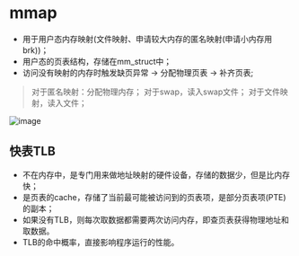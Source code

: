 # mmap

- 用于用户态内存映射(文件映射、申请较大内存的匿名映射(申请小内存用brk))；
- 用户态的页表结构，存储在mm_struct中；
- 访问没有映射的内存时触发缺页异常 -> 分配物理页表 -> 补齐页表;

> 对于匿名映射：分配物理内存；
> 对于swap，读入swap文件；
> 对于文件映射，读入文件；

![image](https://piachh.cn/show?pic=pics/mmap.jpg)

## 快表TLB

- 不在内存中，是专门用来做地址映射的硬件设备，存储的数据少，但是比内存快；
- 是页表的cache，存储了当前最可能被访问到的页表项，是部分页表项(PTE)的副本；
- 如果没有TLB，则每次取数据都需要两次访问内存，即查页表获得物理地址和取数据。
- TLB的命中概率，直接影响程序运行的性能。